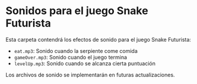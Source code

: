 # Sonidos para el juego Snake Futurista

Esta carpeta contendrá los efectos de sonido para el juego Snake Futurista:

- `eat.mp3`: Sonido cuando la serpiente come comida
- `gameOver.mp3`: Sonido cuando el juego termina
- `levelUp.mp3`: Sonido cuando se alcanza cierta puntuación

Los archivos de sonido se implementarán en futuras actualizaciones.
